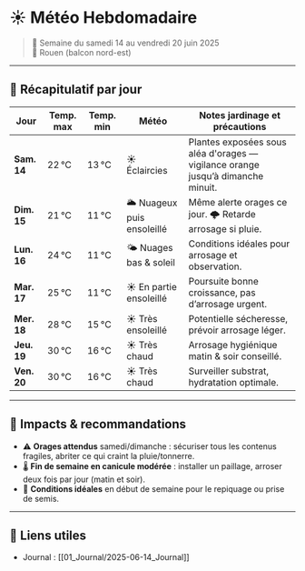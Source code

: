 # ☀️ Météo Hebdomadaire

> 📅 Semaine du samedi 14 au vendredi 20 juin 2025  
> 📍 Rouen (balcon nord-est)  

---

## 📆 Récapitulatif par jour

| Jour         | Temp. max | Temp. min | Météo                       | Notes jardinage et précautions |
|--------------|-----------|-----------|-----------------------------|---------------------------------|
| **Sam. 14**  | 22 °C     | 13 °C     | ☀️ Éclaircies               | Plantes exposées sous aléa d'orages — vigilance orange jusqu’à dimanche minuit. |
| **Dim. 15**  | 21 °C     | 11 °C     | 🌥️ Nuageux puis ensoleillé | Même alerte orages ce jour. 🌩️ Retarde arrosage si pluie. |
| **Lun. 16**  | 24 °C     | 11 °C     | 🌤️ Nuages bas & soleil     | Conditions idéales pour arrosage et observation. |
| **Mar. 17**  | 25 °C     | 11 °C     | ☀️ En partie ensoleillé    | Poursuite bonne croissance, pas d’arrosage urgent. |
| **Mer. 18**  | 28 °C     | 15 °C     | ☀️ Très ensoleillé         | Potentielle sécheresse, prévoir arrosage léger. |
| **Jeu. 19**  | 30 °C     | 16 °C     | ☀️ Très chaud              | Arrosage hygiénique matin & soir conseillé. |
| **Ven. 20**  | 30 °C     | 16 °C     | ☀️ Très chaud              | Surveiller substrat, hydratation optimale. |

---

## 🔁 Impacts & recommandations

- ⚠️ **Orages attendus** samedi/dimanche : sécuriser tous les contenus fragiles, abriter ce qui craint la pluie/tonnerre.
- 🌡️ **Fin de semaine en canicule modérée** : installer un paillage, arroser deux fois par jour (matin et soir).
- 🌱 **Conditions idéales** en début de semaine pour le repiquage ou prise de semis.

---

## 🔗 Liens utiles

- Journal : [[01_Journal/2025-06-14_Journal]]